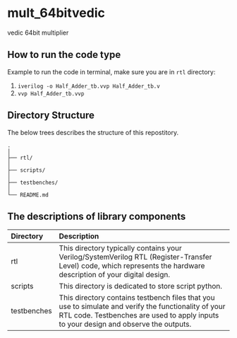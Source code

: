 # mult_64bitvedic

 vedic 64bit multiplier

## How to run the code type

Example to run the code in terminal, make sure you are in ```rtl``` directory:

1. ```iverilog -o Half_Adder_tb.vvp Half_Adder_tb.v```
2. ```vvp Half_Adder_tb.vvp```

## Directory Structure

The below trees describes the structure of this repostitory.
```
.
│
├── rtl/
│
├── scripts/
│
├── testbenches/
│
└── README.md
```

## The descriptions of library components

| Directory   | Description      |
|:------------|:-----------------|
| rtl         | This directory typically contains your Verilog/SystemVerilog RTL (Register-Transfer Level) code, which represents the hardware description of your digital design.  |
| scripts     | This directory is dedicated to store script python.  |
| testbenches | This directory contains testbench files that you use to simulate and verify the functionality of your RTL code. Testbenches are used to apply inputs to your design and observe the outputs.  |